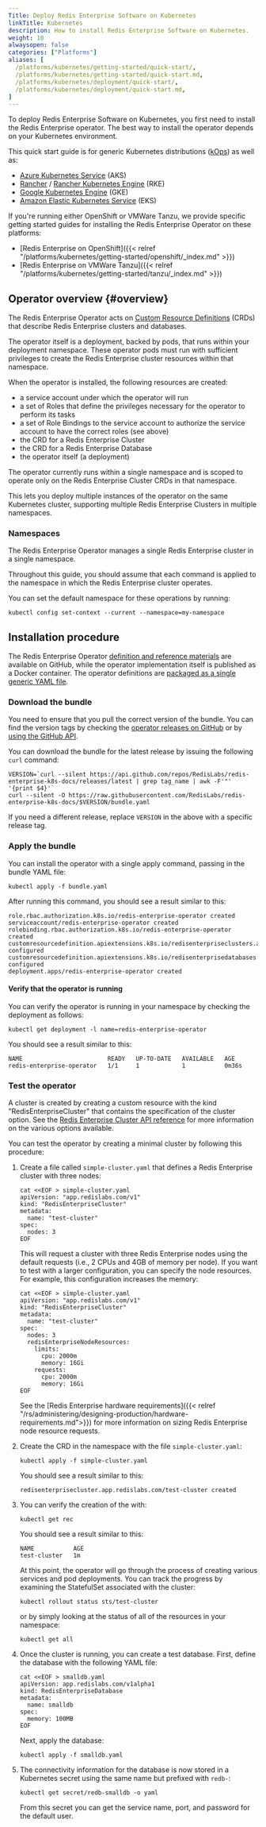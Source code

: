 ```yaml
---
Title: Deploy Redis Enterprise Software on Kubernetes
linkTitle: Kubernetes 
description: How to install Redis Enterprise Software on Kubernetes.
weight: 10
alwaysopen: false
categories: ["Platforms"]
aliases: [
  /platforms/kubernetes/getting-started/quick-start/,
  /platforms/kubernetes/getting-started/quick-start.md,
  /platforms/kubernetes/deployment/quick-start/,
  /platforms/kubernetes/deployment/quick-start.md, 
]
---
```


To deploy Redis Enterprise Software on Kubernetes, you first need to install the Redis Enterprise operator. The best way to install the operator depends on your Kubernetes environment.

This quick start guide is for generic Kubernetes distributions ([kOps](https://kops.sigs.k8s.io)) as well as:

 * [Azure Kubernetes Service](https://azure.microsoft.com/en-us/services/kubernetes-service/) (AKS)
 * [Rancher](https://rancher.com/products/rancher/) / [Rancher Kubernetes Engine](https://rancher.com/products/rke/) (RKE)
 * [Google Kubernetes Engine](https://cloud.google.com/kubernetes-engine) (GKE)
 * [Amazon Elastic Kubernetes Service](https://aws.amazon.com/eks/) (EKS)

If you're running either OpenShift or VMWare Tanzu, we provide specific getting started guides for installing the Redis Enterprise Operator on these platforms:

* [Redis Enterprise on OpenShift]({{< relref "/platforms/kubernetes/getting-started/openshift/_index.md" >}})
* [Redis Enterprise on VMWare Tanzu]({{< relref "/platforms/kubernetes/getting-started/tanzu/_index.md" >}})

## Operator overview {#overview}

The Redis Enterprise Operator acts on [Custom Resource Definitions](https://kubernetes.io/docs/concepts/extend-kubernetes/api-extension/custom-resources/#customresourcedefinitions) (CRDs) that describe Redis Enterprise clusters and databases.

The operator itself is a deployment, backed by pods, that runs within your deployment namespace. These operator pods must run with sufficient privileges to create the Redis Enterprise cluster resources within that namespace.

When the operator is installed, the following resources are created:

 * a service account under which the operator will run
 * a set of Roles that define the privileges necessary for the operator to perform its tasks
 * a set of Role Bindings to the service account to authorize the service account to have the correct roles (see above)
 * the CRD for a Redis Enterprise Cluster
 * the CRD for a Redis Enterprise Database
 * the operator itself (a deployment)

The operator currently runs within a single namespace and is scoped to operate only on the Redis Enterprise Cluster CRDs in that namespace.

This lets you deploy multiple instances of the operator on the same Kubernetes cluster, supporting multiple Redis Enterprise Clusters in multiple namespaces.

### Namespaces

The Redis Enterprise Operator manages a single Redis Enterprise cluster in a single namespace.


Throughout this guide, you should assume that each command is applied to the namespace in
which the Redis Enterprise cluster operates.

You can set the default namespace for these operations by running:

```
kubectl config set-context --current --namespace=my-namespace
```

## Installation procedure

The Redis Enterprise Operator [definition and reference materials](https://github.com/RedisLabs/redis-enterprise-k8s-docs) are available on GitHub, while the
operator implementation itself is published as a Docker container. The operator
definitions are [packaged as a single generic YAML file](https://github.com/RedisLabs/redis-enterprise-k8s-docs/blob/master/bundle.yaml).

### Download the bundle

You need to ensure that you pull the correct version of the bundle. You can find the version tags
by checking the [operator releases on GitHub](https://github.com/RedisLabs/redis-enterprise-k8s-docs/releases)
or by [using the GitHub API](https://docs.github.com/en/rest/reference/repos#releases).

You can download the bundle for the latest release by issuing the following `curl` command:

```
VERSION=`curl --silent https://api.github.com/repos/RedisLabs/redis-enterprise-k8s-docs/releases/latest | grep tag_name | awk -F'"' '{print $4}'`
curl --silent -O https://raw.githubusercontent.com/RedisLabs/redis-enterprise-k8s-docs/$VERSION/bundle.yaml
```

If you need a different release, replace `VERSION` in the above with a specific release tag.

### Apply the bundle

You can install the operator with a single apply command, passing in the bundle YAML file:

```
kubectl apply -f bundle.yaml
```

After running this command, you should see a result similar to this:

```
role.rbac.authorization.k8s.io/redis-enterprise-operator created
serviceaccount/redis-enterprise-operator created
rolebinding.rbac.authorization.k8s.io/redis-enterprise-operator created
customresourcedefinition.apiextensions.k8s.io/redisenterpriseclusters.app.redislabs.com configured
customresourcedefinition.apiextensions.k8s.io/redisenterprisedatabases.app.redislabs.com configured
deployment.apps/redis-enterprise-operator created
```

#### Verify that the operator is running

You can verify the operator is running in your namespace by checking the deployment as follows:

```
kubectl get deployment -l name=redis-enterprise-operator
```

You should see a result similar to this:

```
NAME                        READY   UP-TO-DATE   AVAILABLE   AGE
redis-enterprise-operator   1/1     1            1           0m36s
```

### Test the operator

A cluster is created by creating a custom resource with the kind "RedisEnterpriseCluster"
that contains the specification of the cluster option. See the
[Redis Enterprise Cluster API reference](https://github.com/RedisLabs/redis-enterprise-k8s-docs/blob/master/redis_enterprise_cluster_api.md)
for more information on the various options available.

You can test the operator by creating a minimal cluster by following this procedure:

1. Create a file called `simple-cluster.yaml` that defines a Redis Enterprise cluster with three nodes:

    ```
    cat <<EOF > simple-cluster.yaml
    apiVersion: "app.redislabs.com/v1"
    kind: "RedisEnterpriseCluster"
    metadata:
      name: "test-cluster"
    spec:
      nodes: 3
    EOF
    ```

    This will request a cluster with three Redis Enterprise nodes using the
    default requests (i.e., 2 CPUs and 4GB of memory per node).
    If you want to test with a larger configuration, you can
    specify the node resources. For example, this configuration increases the memory:

    ```
    cat <<EOF > simple-cluster.yaml
    apiVersion: "app.redislabs.com/v1"
    kind: "RedisEnterpriseCluster"
    metadata:
      name: "test-cluster"
    spec:
      nodes: 3
      redisEnterpriseNodeResources:
        limits:
          cpu: 2000m
          memory: 16Gi
        requests:
          cpu: 2000m
          memory: 16Gi
    EOF
    ```

    See the [Redis Enterprise hardware requirements]({{< relref "/rs/administering/designing-production/hardware-requirements.md">}}) for more
    information on sizing Redis Enterprise node resource requests.

2. Create the CRD in the namespace with the file `simple-cluster.yaml`:

    ```
    kubectl apply -f simple-cluster.yaml
    ```

    You should see a result similar to this:

    ```
    redisenterprisecluster.app.redislabs.com/test-cluster created
    ```

3. You can verify the creation of the with:

    ```
    kubectl get rec
    ```

    You should see a result similar to this:

    ```
    NAME           AGE
    test-cluster   1m
    ```


   At this point, the operator will go through the process of creating various
   services and pod deployments. You can track the progress by examining the
   StatefulSet associated with the cluster:

   ```
   kubectl rollout status sts/test-cluster
   ```

   or by simply looking at the status of all of the resources in your namespace:

   ```
   kubectl get all
   ```

4. Once the cluster is running, you can create a test database. First, define the database with the following YAML file:

   ```
   cat <<EOF > smalldb.yaml
   apiVersion: app.redislabs.com/v1alpha1
   kind: RedisEnterpriseDatabase
   metadata:
     name: smalldb
   spec:
     memory: 100MB
   EOF
   ```

   Next, apply the database:

   ```
   kubectl apply -f smalldb.yaml
   ```

5. The connectivity information for the database is now stored in a Kubernetes
   secret using the same name but prefixed with `redb-`:

   ```
   kubectl get secret/redb-smalldb -o yaml
   ```

   From this secret you can get the service name, port, and password for the
   default user.
